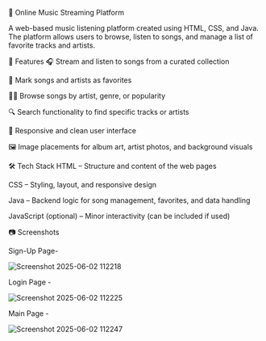 🎵 Online Music Streaming Platform

A web-based music listening platform created using HTML, CSS, and Java. The platform allows users to browse, listen to songs, and manage a list of favorite tracks and artists.

🌟 Features
🎧 Stream and listen to songs from a curated collection

💖 Mark songs and artists as favorites

🧑‍🎤 Browse songs by artist, genre, or popularity

🔍 Search functionality to find specific tracks or artists

📱 Responsive and clean user interface

🖼️ Image placements for album art, artist photos, and background visuals

🛠️ Tech Stack
HTML – Structure and content of the web pages

CSS – Styling, layout, and responsive design

Java – Backend logic for song management, favorites, and data handling

JavaScript (optional) – Minor interactivity (can be included if used)

📷 Screenshots

Sign-Up Page-

![Screenshot 2025-06-02 112218](https://github.com/user-attachments/assets/d6d6b18c-dece-46ca-a80b-b2441bc42d12)

Login Page - 

![Screenshot 2025-06-02 112225](https://github.com/user-attachments/assets/ea22a08d-143c-49a5-b426-b95bc6e61aa5)

Main Page - 

![Screenshot 2025-06-02 112247](https://github.com/user-attachments/assets/65768d42-bd02-483c-9561-c74d3f68b236)

